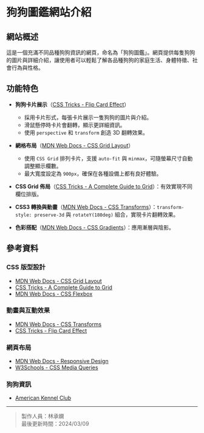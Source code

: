 # 狗狗圖鑑網站介紹

## 網站概述

這是一個充滿不同品種狗狗資訊的網頁，命名為「狗狗圖鑑」。網頁提供每隻狗狗的圖片與詳細介紹，讓使用者可以輕鬆了解各品種狗狗的家庭生活、身體特徵、社會行為與性格。

## 功能特色

- **狗狗卡片展示**（[CSS Tricks - Flip Card Effect](https://css-tricks.com/snippets/css/flip-card/)）
  - 採用卡片形式，每張卡片展示一隻狗狗的圖片與介紹。
  - 滑鼠懸停時卡片會翻轉，顯示更詳細資訊。
  - 使用 `perspective` 和 `transform` 創造 3D 翻轉效果。

- **網格布局**（[MDN Web Docs - CSS Grid Layout](https://developer.mozilla.org/en-US/docs/Web/CSS/CSS_Grid_Layout)）
  - 使用 `CSS Grid` 排列卡片，支援 `auto-fit` 與 `minmax`，可隨螢幕尺寸自動調整顯示欄數。
  - 最大寬度設定為 `900px`，確保在各種設備上都有良好體驗。

- **CSS Grid 佈局**（[CSS Tricks - A Complete Guide to Grid](https://css-tricks.com/snippets/css/complete-guide-grid/)）：有效實現不同欄位排版。
- **CSS3 轉換與動畫**（[MDN Web Docs - CSS Transforms](https://developer.mozilla.org/en-US/docs/Web/CSS/transform)）：`transform-style: preserve-3d` 與 `rotateY(180deg)` 組合，實現卡片翻轉效果。
- **色彩搭配**（[MDN Web Docs - CSS Gradients](https://developer.mozilla.org/en-US/docs/Web/CSS/gradient)）：應用漸層與陰影。

## 參考資料

### CSS 版型設計

- [MDN Web Docs - CSS Grid Layout](https://developer.mozilla.org/en-US/docs/Web/CSS/CSS_Grid_Layout)
- [CSS Tricks - A Complete Guide to Grid](https://css-tricks.com/snippets/css/complete-guide-grid/)
- [MDN Web Docs - CSS Flexbox](https://developer.mozilla.org/en-US/docs/Web/CSS/CSS_Flexible_Box_Layout/Basic_Concepts_of_Flexbox)

### 動畫與互動效果

- [MDN Web Docs - CSS Transforms](https://developer.mozilla.org/en-US/docs/Web/CSS/transform)
- [CSS Tricks - Flip Card Effect](https://css-tricks.com/snippets/css/flip-card/)

### 網頁布局

- [MDN Web Docs - Responsive Design](https://developer.mozilla.org/en-US/docs/Learn/CSS/CSS_layout/Responsive_Design)
- [W3Schools - CSS Media Queries](https://www.w3schools.com/css/css_rwd_mediaqueries.asp)

### 狗狗資訊

- [American Kennel Club](https://www.akc.org/)

---

> 製作人員：林承嫻  
> 最後更新時間：2024/03/09

